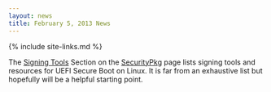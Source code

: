 ```yaml
---
layout: news
title: February 5, 2013 News
---
```

{% include site-links.md %}

The [Signing Tools](http://sourceforge.net/apps/mediawiki/tianocore/index.php?title=SecurityPkg#Signing_Tools) Section 
on the [SecurityPkg]({{wiki}}/SecurityPkg) page lists signing tools and resources for UEFI Secure Boot on Linux. It is far from an exhaustive list but hopefully will be a helpful starting point.